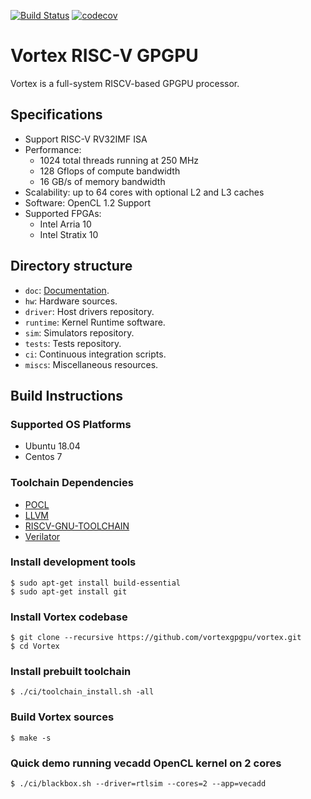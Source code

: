 [![Build Status](https://travis-ci.com/vortexgpgpu/vortex.svg?branch=master)](https://travis-ci.com/vortexgpgpu/vortex)
[![codecov](https://codecov.io/gh/vortexgpgpu/vortex/branch/master/graph/badge.svg)](https://codecov.io/gh/vortexgpgpu/vortex)

# Vortex RISC-V GPGPU

Vortex is a full-system RISCV-based GPGPU processor.

## Specifications

- Support RISC-V RV32IMF ISA
- Performance: 
    - 1024 total threads running at 250 MHz
    - 128 Gflops of compute bandwidth
    - 16 GB/s of memory bandwidth
- Scalability: up to 64 cores with optional L2 and L3 caches
- Software: OpenCL 1.2 Support 
- Supported FPGAs: 
    - Intel Arria 10
    - Intel Stratix 10

## Directory structure

- `doc`: [Documentation](doc/index.md).
- `hw`: Hardware sources.
- `driver`: Host drivers repository.
- `runtime`: Kernel Runtime software.
- `sim`: Simulators repository.
- `tests`: Tests repository.
- `ci`: Continuous integration scripts.
- `miscs`: Miscellaneous resources.

## Build Instructions
### Supported OS Platforms
- Ubuntu 18.04
- Centos 7
### Toolchain Dependencies
- [POCL](http://portablecl.org/)
- [LLVM](https://llvm.org/)
- [RISCV-GNU-TOOLCHAIN](https://github.com/riscv-collab/riscv-gnu-toolchain)
- [Verilator](https://www.veripool.org/verilator)
### Install development tools 
    $ sudo apt-get install build-essential
    $ sudo apt-get install git
### Install Vortex codebase
    $ git clone --recursive https://github.com/vortexgpgpu/vortex.git
    $ cd Vortex
### Install prebuilt toolchain
    $ ./ci/toolchain_install.sh -all
### Build Vortex sources
    $ make -s
### Quick demo running vecadd OpenCL kernel on 2 cores
    $ ./ci/blackbox.sh --driver=rtlsim --cores=2 --app=vecadd
